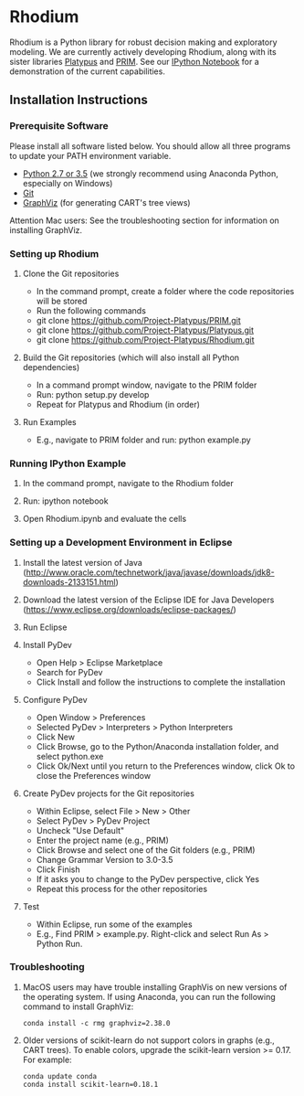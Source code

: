 # Rhodium #

Rhodium is a Python library for robust decision making and exploratory
modeling.  We are currently actively developing Rhodium, along with its sister
libraries [Platypus](https://github.com/Project-Platypus/Platypus) and
[PRIM](https://github.com/Project-Platypus/PRIM).  See our
[IPython Notebook](https://gist.github.com/dhadka/a8d7095c98130d8f73bc)
for a demonstration of the current capabilities.

## Installation Instructions ##

### Prerequisite Software ###

Please install all software listed below.  You should allow all three programs to update your PATH environment variable.

  * [Python 2.7 or 3.5](https://www.continuum.io/downloads) (we strongly recommend using Anaconda Python, especially on Windows)
  * [Git](https://git-scm.com/downloads)
  * [GraphViz](http://www.graphviz.org/Download.php) (for generating CART's tree views)

Attention Mac users: See the troubleshooting section for information on installing GraphViz.

### Setting up Rhodium ###

  1. Clone the Git repositories

     * In the command prompt, create a folder where the code repositories will be stored
     * Run the following commands
     * git clone https://github.com/Project-Platypus/PRIM.git
     * git clone https://github.com/Project-Platypus/Platypus.git
     * git clone https://github.com/Project-Platypus/Rhodium.git

  2. Build the Git repositories (which will also install all Python dependencies)

     * In a command prompt window, navigate to the PRIM folder
     * Run: python setup.py develop
     * Repeat for Platypus and Rhodium (in order)

  3. Run Examples

     * E.g., navigate to PRIM folder and run: python example.py


### Running IPython Example ###

  1. In the command prompt, navigate to the Rhodium folder

  2. Run: ipython notebook

  3. Open Rhodium.ipynb and evaluate the cells


### Setting up a Development Environment in Eclipse ###

  1. Install the latest version of Java (http://www.oracle.com/technetwork/java/javase/downloads/jdk8-downloads-2133151.html)

  2. Download the latest version of the Eclipse IDE for Java Developers (https://www.eclipse.org/downloads/eclipse-packages/)

  3. Run Eclipse

  4. Install PyDev

     * Open Help > Eclipse Marketplace
     * Search for PyDev
     * Click Install and follow the instructions to complete the installation

  5. Configure PyDev

     * Open Window > Preferences
     * Selected PyDev > Interpreters > Python Interpreters
     * Click New
     * Click Browse, go to the Python/Anaconda installation folder, and select python.exe
     * Click Ok/Next until you return to the Preferences window, click Ok to close the Preferences window

  6. Create PyDev projects for the Git repositories

     * Within Eclipse, select File > New > Other
     * Select PyDev > PyDev Project
     * Uncheck "Use Default"
     * Enter the project name (e.g., PRIM)
     * Click Browse and select one of the Git folders (e.g., PRIM)
     * Change Grammar Version to 3.0-3.5
     * Click Finish
     * If it asks you to change to the PyDev perspective, click Yes
     * Repeat this process for the other repositories

  7. Test

     * Within Eclipse, run some of the examples
     * E.g., Find PRIM > example.py.  Right-click and select Run As > Python Run.

### Troubleshooting ###

  1. MacOS users may have trouble installing GraphVis on new versions of the operating system.  If using Anaconda, you can run the following command to install GraphViz:
  
       ```
       conda install -c rmg graphviz=2.38.0
       ```
     
  2. Older versions of scikit-learn do not support colors in graphs (e.g., CART trees).  To enable colors, upgrade the scikit-learn version >= 0.17.  For example:
  
       ```
       conda update conda
       conda install scikit-learn=0.18.1
       ```
